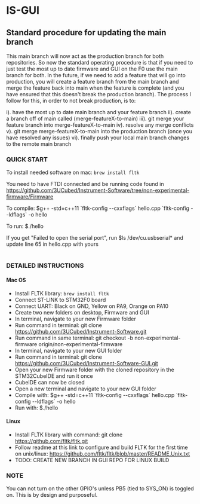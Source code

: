 # IS-GUI

## Standard procedure for updating the main branch ##
This main branch will now act as the production branch for both repositories. So now the standard operating procedure is that if you need to just test the most up to date firmware and GUI on the F0 use the main branch for both. In the future, if we need to add a feature that will go into production, you will create a feature branch from the main branch and merge the feature back into main when the feature is complete (and you have ensured that this doesn't break the production branch). The process I️ follow for this, in order to not break production, is to:

i). have the most up to date main branch and your feature branch
ii). create a branch off of main called (merge-featureX-to-main)
iii). git merge your feature branch into merge-featureX-to-main
iv). resolve any merge conflicts
v). git merge merge-featureX-to-main into the production branch (once you have resolved any issues)
vi). finally push your local main branch changes to the remote main branch

### QUICK START
To install needed software on mac: `brew install fltk`

You need to have FTDI connected and be running code found in https://github.com/3UCubed/Instrument-Software/tree/non-experimental-firmware/Firmware

To compile: $g++ -std=c++11 \`fltk-config --cxxflags\` hello.cpp \`fltk-config --ldflags\` -o hello

To run: $./hello

If you get "Failed to open the serial port", run $ls /dev/cu.usbserial* and update line 65 in hello.cpp with yours

#


### DETAILED INSTRUCTIONS
#### Mac OS
* Install FLTK library: `brew install fltk`
* Connect ST-LINK to STM32F0 board
* Connect UART: Black on GND, Yellow on PA9, Orange on PA10
* Create two new folders on desktop, Firmware and GUI
* In terminal, navigate to your new Firmware folder
* Run command in terminal: git clone https://github.com/3UCubed/Instrument-Software.git
* Run command in same terminal: git checkout -b non-experimental-firmware origin/non-experimental-firmware
* In terminal, navigate to your new GUI folder
* Run command in terminal: git clone https://github.com/3UCubed/Instrument-Software-GUI.git
* Open your new Firmware folder with the cloned repository in the STM32CubeIDE and run it once
* CubeIDE can now be closed
* Open a new terminal and navigate to your new GUI folder
* Compile with: $g++ -std=c++11 \`fltk-config --cxxflags\` hello.cpp \`fltk-config --ldflags\` -o hello
* Run with: $./hello

#### Linux
* Install FLTK library with command: git clone https://github.com/fltk/fltk.git
* Follow readme at this link to configure and build FLTK for the first time on unix/linux: https://github.com/fltk/fltk/blob/master/README.Unix.txt
* TODO: CREATE NEW BRANCH IN GUI REPO FOR LINUX BUILD


### NOTE
You can not turn on the other GPIO's unless PB5 (tied to SYS_ON) is toggled on. This is by design and purposeful.
